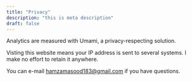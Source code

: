 ```yaml
---
title: "Privacy"
description: "this is meta description"
draft: false
---
```


Analytics are measured with Umami, a privacy-respecting solution.

Visting this website means your IP address is sent to several systems. I make no effort to retain it anywhere.

You can e-mail hamzamasood183@gmail.com if you have questions.
